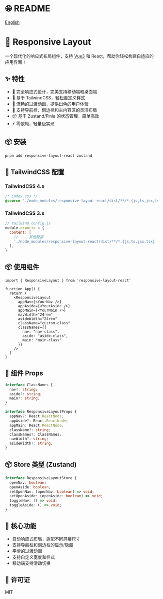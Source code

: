 # 🌐 README
[English](./README.en.md)

# 🎯 Responsive Layout

一个现代化的响应式布局组件，支持 [Vue3](https://www.npmjs.com/package/responsive-layout-vue) 和 React，帮助你轻松构建自适应的应用界面！

## ✨ 特性

- 📱 完全响应式设计，完美支持移动端和桌面端
- 🎨 基于 TailwindCSS，轻松自定义样式
- 🔄 流畅的过渡动画，提供出色的用户体验
- 🎯 支持导航栏、侧边栏和主内容区的灵活布局
- 📦 基于 Zustand/Pinia 的状态管理，简单高效
- ⚡️ 零依赖，轻量级实现

## 📦 安装
```bash
pnpm add responsive-layout-react zustand
```



## 🎨 TailwindCSS 配置

### TailwindCSS 4.x

```css
/* index.css */
@source './node_modules/responsive-layout-react/dist/**/*.{js,ts,jsx,tsx}'; 
```

### TailwindCSS 3.x

```js
// tailwind.config.js
module.exports = {
  content: [
    // ... 其他配置
    './node_modules/responsive-layout-react/dist/**/*.{js,ts,jsx,tsx}'
  ],
}
```


## 📦 使用组件

```tsx
import { ResponsiveLayout } from 'responsive-layout-react'

function App() {
  return (
    <ResponsiveLayout
      appNav={<YourNav />}
      appAside={<YourAside />}
      appMain={<YourMain />}
      navWidth="24rem"
      asideWidth="24rem"
      className="custom-class"
      classNames={{
        nav: "nav-class",
        aside: "aside-class",
        main: "main-class"
      }}
    />
  )
}
```

## 🎯 组件 Props

```ts
interface ClassNames {
  nav?: string;
  aside?: string;
  main?: string;
}

interface ResponsiveLayoutProps {
  appNav?: React.ReactNode;
  appAside?: React.ReactNode;
  appMain: React.ReactNode;
  className?: string;
  classNames?: ClassNames;
  navWidth?: string;
  asideWidth?: string;
}
```


## 📦 Store 类型 (Zustand)

```ts
interface ResponsiveLayoutStore {
  openNav: boolean;
  openAside: boolean;
  setOpenNav: (openNav: boolean) => void;
  setOpenAside: (openAside: boolean) => void;
  toggleNav: () => void;
  toggleAside: () => void;
}
```


## 🎯 核心功能

- 自动响应式布局，适配不同屏幕尺寸
- 支持导航栏和侧边栏的显示/隐藏
- 平滑的过渡动画
- 支持自定义宽度和样式
- 移动端支持滑动切换


## 📄 许可证
MIT

